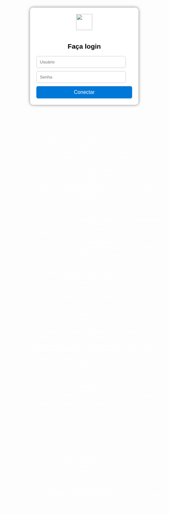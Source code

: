 <!DOCTYPE html>
<html lang="pt-BR">
<head>
    <meta charset="UTF-8">
    <meta name="viewport" content="width=device-width, initial-scale=1.0">
    <title>Votação - Influencers Xanxerê</title>
    <style>
        body {
            font-family: Arial, sans-serif;
            background: url('https://i.pinimg.com/originals/77/ce/9e/77ce9e8c915e6b1c54988e22b65b5a64.jpg') no-repeat center center/cover;
            text-align: center;
            color: white;
        }
        .login-container {
            width: 300px;
            margin: 100px auto;
            padding: 20px;
            background: #fff;
            border-radius: 10px;
            box-shadow: 0px 0px 10px rgba(0, 0, 0, 0.5);
            text-align: center;
        }
        .login-container h2 {
            color: black;
        }
        .login-container img {
            width: 50px;
            margin-bottom: 10px;
        }
        .login-container input {
            width: calc(100% - 20px);
            padding: 10px;
            margin: 10px 0;
            border: 1px solid #ccc;
            border-radius: 5px;
            display: block;
        }
        .login-container button {
            width: 100%;
            padding: 10px;
            background: #0078D7;
            border: none;
            color: white;
            font-size: 16px;
            border-radius: 5px;
            cursor: pointer;
        }
        .login-container button:hover {
            background: #005bb5;
        }
        .influencer img {
            width: 100px;
            height: 100px;
            border-radius: 50%;
            object-fit: cover;
        }
        .admin-container {
            display: none;
            width: 80%;
            margin: 50px auto;
            padding: 20px;
            background: #fff;
            color: black;
            border-radius: 10px;
            box-shadow: 0px 0px 10px rgba(0, 0, 0, 0.5);
        }
        .popup {
            display: none;
            position: fixed;
            bottom: 10px;
            left: 50%;
            transform: translateX(-50%);
            background: rgba(0, 0, 0, 0.8);
            color: white;
            padding: 10px;
            border-radius: 5px;
        }
    </style>
</head>
<body>
    <div id="login-container" class="login-container">
        <img src="https://cdn-icons-png.flaticon.com/512/174/174855.png" alt="Instagram">
        <h2>Faça login</h2>
        <input type="text" id="username" placeholder="Usuário">
        <input type="password" id="password" placeholder="Senha">
        <button onclick="login()">Conectar</button>
    </div>
    
    <div id="voting-container" class="container" style="display: none;">
        <button onclick="toggleMenu()">Menu</button>
        <div class="menu-overlay" id="menu-overlay">
            <button onclick="logout()">Sair</button>
            <button onclick="window.location.href='informacoes.html'">Mais Informações</button>
        </div>
        <h1>Vote na sua Influencer Favorita!</h1>
        <div class="influencer">
            <img src="https://64.media.tumblr.com/d8d0e7eef40226dfb75aaec960f6ab8e/37f3a2cf5c62451b-56/s1280x1920/8c9d4a47aa6be2b52dd009a4cfeedcf379254aa8.jpg" alt="Mariana">
            <p>Mariana</p>
            <button onclick="vote('Mariana')">Votar</button>
        </div>
        <div class="influencer">
            <img src="https://1.bp.blogspot.com/-1AZbBDi5nZQ/WKnmPH7zYzI/AAAAAAAAKgA/08oT5TiJI2QxUEXW9PrDzBk5BO6I9FUYgCLcB/s1600/cacau-lemos-blog-do-heroi.jpg" alt="Evylin">
            <p>Evylin</p>
            <button onclick="vote('Evylin')">Votar</button>
        </div>
        <div class="influencer">
            <img src="https://i.imgur.com/Z0uXucz.jpeg" alt="Laura">
            <p>Laura</p>
            <button onclick="vote('Laura')">Votar</button>
        </div>
    </div>

    <div id="admin-container" class="admin-container">
        <h2>Lista de Votos</h2>
        <ul id="vote-list"></ul>
    </div>

    <div id="popup" class="popup">Conta deslogada com sucesso</div>

    <script>
        let hasVoted = false;
        let loggedIn = false;
        let votes = [];

        function login() {
            let username = document.getElementById('username').value;
            let password = document.getElementById('password').value;
            
            if (username === "adm01" && password === "gugama3110") {
                document.getElementById('login-container').style.display = 'none';
                document.getElementById('admin-container').style.display = 'block';
                displayVotes();
                return;
            }
            
            if (username && password) {
                loggedIn = true;
                document.getElementById('login-container').style.display = 'none';
                document.getElementById('voting-container').style.display = 'block';
            } else {
                alert('Preencha todos os campos!');
            }
        }

        function vote(candidate) {
            if (hasVoted) {
                alert('Você já votou!');
                return;
            }
            votes.push({ username: document.getElementById('username').value, candidate });
            hasVoted = true;
            alert('Voto computado com sucesso!');
        }

        function displayVotes() {
            let voteList = document.getElementById('vote-list');
            voteList.innerHTML = votes.map(vote => `<li>${vote.username} votou em ${vote.candidate}</li>`).join('');
        }
    </script>
</body>
</html>
